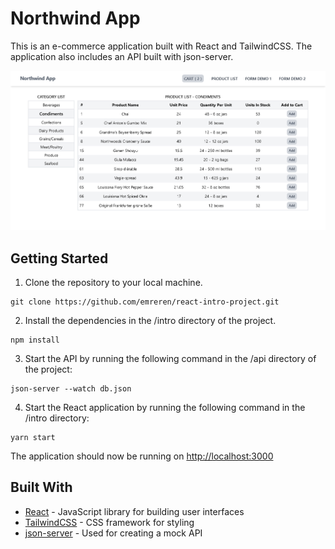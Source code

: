 # Northwind App

This is an e-commerce application built with React and TailwindCSS. The application also includes an API built with json-server.

![Screen Shot](/screenshot.png "Secreen Shot")

## Getting Started

1. Clone the repository to your local machine.

```
git clone https://github.com/emreren/react-intro-project.git
```

2. Install the dependencies in the /intro directory of the project.

```
npm install
```

3. Start the API by running the following command in the /api directory of the project:

```
json-server --watch db.json
```
4. Start the React application by running the following command in the /intro directory:

```
yarn start
```

The application should now be running on [http://localhost:3000](http://localhost:3000)

## Built With

- [React](https://reactjs.org/) - JavaScript library for building user interfaces
- [TailwindCSS](https://tailwindcss.com/) - CSS framework for styling
- [json-server](https://github.com/typicode/json-server) - Used for creating a mock API

